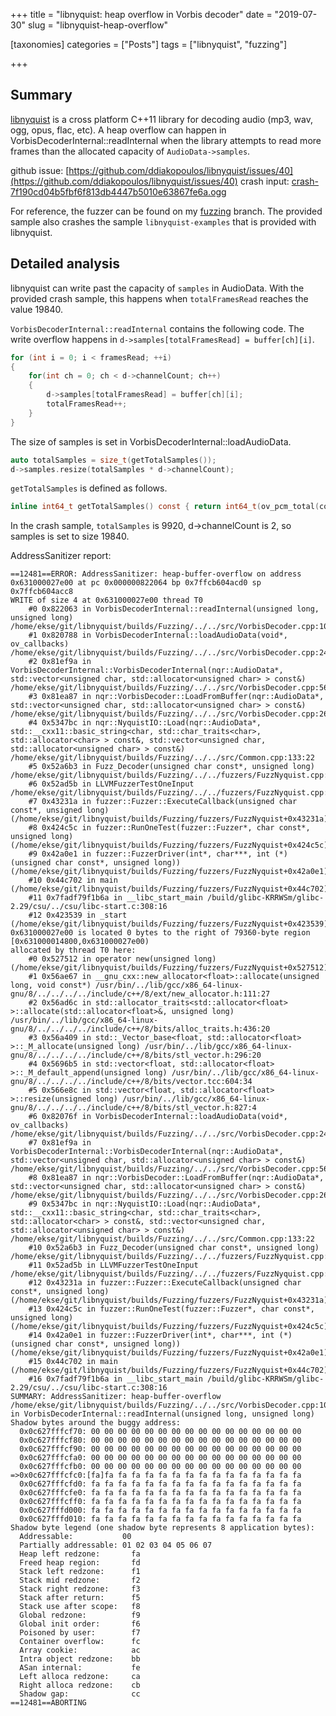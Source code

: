 +++
title = "libnyquist: heap overflow in Vorbis decoder"
date = "2019-07-30"
slug = "libnyquist-heap-overflow"

[taxonomies]
categories = ["Posts"]
tags = ["libnyquist", "fuzzing"]

+++

## Summary

[libnyquist](https://github.com/ddiakopoulos/libnyquist) is a cross platform C++11 library for decoding audio (mp3, wav, ogg, opus, flac, etc). A heap overflow can happen in VorbisDecoderInternal::readInternal when the library attempts to read more frames than the allocated capacity of `AudioData->samples`.

github issue: [https://github.com/ddiakopoulos/libnyquist/issues/40](https://github.com/ddiakopoulos/libnyquist/issues/40)
crash input: [crash-7f190cd04b5fbf6f813db4447b5010e63867fe6a.ogg](https://drive.google.com/open?id=10xpTDUrHzJLFknsY4bF8333YpvnMHZJc)

For reference, the fuzzer can be found on my [fuzzing](https://github.com/ekse/libnyquist/tree/fuzzing) branch. The provided sample also crashes the sample `libnyquist-examples` that is provided with libnyquist.

## Detailed analysis

libnyquist can write past the capacity of `samples` in AudioData. With the provided crash sample, this happens when `totalFramesRead` reaches the value 19840.

`VorbisDecoderInternal::readInternal` contains the following code. The write overflow happens in `d->samples[totalFramesRead] = buffer[ch][i]`.

```c
for (int i = 0; i < framesRead; ++i)
{
    for(int ch = 0; ch < d->channelCount; ch++)
    {
        d->samples[totalFramesRead] = buffer[ch][i];
        totalFramesRead++;
    }
}
```

The size of samples is set in VorbisDecoderInternal::loadAudioData.

```c
auto totalSamples = size_t(getTotalSamples());
d->samples.resize(totalSamples * d->channelCount);
```

`getTotalSamples` is defined as follows.

```c
inline int64_t getTotalSamples() const { return int64_t(ov_pcm_total(const_cast<OggVorbis_File *>(fileHandle), -1)); }
```
In the crash sample, `totalSamples` is 9920, d->channelCount is 2, so samples is set to size 19840.

AddressSanitizer report:
```
==12481==ERROR: AddressSanitizer: heap-buffer-overflow on address 0x631000027e00 at pc 0x000000822064 bp 0x7ffcb604acd0 sp 0x7ffcb604acc8
WRITE of size 4 at 0x631000027e00 thread T0
    #0 0x822063 in VorbisDecoderInternal::readInternal(unsigned long, unsigned long) /home/ekse/git/libnyquist/builds/Fuzzing/../../src/VorbisDecoder.cpp:105:49
    #1 0x820788 in VorbisDecoderInternal::loadAudioData(void*, ov_callbacks) /home/ekse/git/libnyquist/builds/Fuzzing/../../src/VorbisDecoder.cpp:248:14
    #2 0x81ef9a in VorbisDecoderInternal::VorbisDecoderInternal(nqr::AudioData*, std::vector<unsigned char, std::allocator<unsigned char> > const&) /home/ekse/git/libnyquist/builds/Fuzzing/../../src/VorbisDecoder.cpp:56:13
    #3 0x81ea87 in nqr::VorbisDecoder::LoadFromBuffer(nqr::AudioData*, std::vector<unsigned char, std::allocator<unsigned char> > const&) /home/ekse/git/libnyquist/builds/Fuzzing/../../src/VorbisDecoder.cpp:264:27
    #4 0x5347bc in nqr::NyquistIO::Load(nqr::AudioData*, std::__cxx11::basic_string<char, std::char_traits<char>, std::allocator<char> > const&, std::vector<unsigned char, std::allocator<unsigned char> > const&) /home/ekse/git/libnyquist/builds/Fuzzing/../../src/Common.cpp:133:22
    #5 0x52a6b3 in Fuzz_Decoder(unsigned char const*, unsigned long) /home/ekse/git/libnyquist/builds/Fuzzing/../../fuzzers/FuzzNyquist.cpp:20:12
    #6 0x52ad5b in LLVMFuzzerTestOneInput /home/ekse/git/libnyquist/builds/Fuzzing/../../fuzzers/FuzzNyquist.cpp:28:5
    #7 0x43231a in fuzzer::Fuzzer::ExecuteCallback(unsigned char const*, unsigned long) (/home/ekse/git/libnyquist/builds/Fuzzing/fuzzers/FuzzNyquist+0x43231a)
    #8 0x424c5c in fuzzer::RunOneTest(fuzzer::Fuzzer*, char const*, unsigned long) (/home/ekse/git/libnyquist/builds/Fuzzing/fuzzers/FuzzNyquist+0x424c5c)
    #9 0x42a0e1 in fuzzer::FuzzerDriver(int*, char***, int (*)(unsigned char const*, unsigned long)) (/home/ekse/git/libnyquist/builds/Fuzzing/fuzzers/FuzzNyquist+0x42a0e1)
    #10 0x44c702 in main (/home/ekse/git/libnyquist/builds/Fuzzing/fuzzers/FuzzNyquist+0x44c702)
    #11 0x7fadf79f1b6a in __libc_start_main /build/glibc-KRRWSm/glibc-2.29/csu/../csu/libc-start.c:308:16
    #12 0x423539 in _start (/home/ekse/git/libnyquist/builds/Fuzzing/fuzzers/FuzzNyquist+0x423539)
0x631000027e00 is located 0 bytes to the right of 79360-byte region [0x631000014800,0x631000027e00)
allocated by thread T0 here:
    #0 0x527512 in operator new(unsigned long) (/home/ekse/git/libnyquist/builds/Fuzzing/fuzzers/FuzzNyquist+0x527512)
    #1 0x56ae67 in __gnu_cxx::new_allocator<float>::allocate(unsigned long, void const*) /usr/bin/../lib/gcc/x86_64-linux-gnu/8/../../../../include/c++/8/ext/new_allocator.h:111:27
    #2 0x56ad6c in std::allocator_traits<std::allocator<float> >::allocate(std::allocator<float>&, unsigned long) /usr/bin/../lib/gcc/x86_64-linux-gnu/8/../../../../include/c++/8/bits/alloc_traits.h:436:20
    #3 0x56a409 in std::_Vector_base<float, std::allocator<float> >::_M_allocate(unsigned long) /usr/bin/../lib/gcc/x86_64-linux-gnu/8/../../../../include/c++/8/bits/stl_vector.h:296:20
    #4 0x5696b5 in std::vector<float, std::allocator<float> >::_M_default_append(unsigned long) /usr/bin/../lib/gcc/x86_64-linux-gnu/8/../../../../include/c++/8/bits/vector.tcc:604:34
    #5 0x566e8c in std::vector<float, std::allocator<float> >::resize(unsigned long) /usr/bin/../lib/gcc/x86_64-linux-gnu/8/../../../../include/c++/8/bits/stl_vector.h:827:4
    #6 0x82076f in VorbisDecoderInternal::loadAudioData(void*, ov_callbacks) /home/ekse/git/libnyquist/builds/Fuzzing/../../src/VorbisDecoder.cpp:246:20
    #7 0x81ef9a in VorbisDecoderInternal::VorbisDecoderInternal(nqr::AudioData*, std::vector<unsigned char, std::allocator<unsigned char> > const&) /home/ekse/git/libnyquist/builds/Fuzzing/../../src/VorbisDecoder.cpp:56:13
    #8 0x81ea87 in nqr::VorbisDecoder::LoadFromBuffer(nqr::AudioData*, std::vector<unsigned char, std::allocator<unsigned char> > const&) /home/ekse/git/libnyquist/builds/Fuzzing/../../src/VorbisDecoder.cpp:264:27
    #9 0x5347bc in nqr::NyquistIO::Load(nqr::AudioData*, std::__cxx11::basic_string<char, std::char_traits<char>, std::allocator<char> > const&, std::vector<unsigned char, std::allocator<unsigned char> > const&) /home/ekse/git/libnyquist/builds/Fuzzing/../../src/Common.cpp:133:22
    #10 0x52a6b3 in Fuzz_Decoder(unsigned char const*, unsigned long) /home/ekse/git/libnyquist/builds/Fuzzing/../../fuzzers/FuzzNyquist.cpp:20:12
    #11 0x52ad5b in LLVMFuzzerTestOneInput /home/ekse/git/libnyquist/builds/Fuzzing/../../fuzzers/FuzzNyquist.cpp:28:5
    #12 0x43231a in fuzzer::Fuzzer::ExecuteCallback(unsigned char const*, unsigned long) (/home/ekse/git/libnyquist/builds/Fuzzing/fuzzers/FuzzNyquist+0x43231a)
    #13 0x424c5c in fuzzer::RunOneTest(fuzzer::Fuzzer*, char const*, unsigned long) (/home/ekse/git/libnyquist/builds/Fuzzing/fuzzers/FuzzNyquist+0x424c5c)
    #14 0x42a0e1 in fuzzer::FuzzerDriver(int*, char***, int (*)(unsigned char const*, unsigned long)) (/home/ekse/git/libnyquist/builds/Fuzzing/fuzzers/FuzzNyquist+0x42a0e1)
    #15 0x44c702 in main (/home/ekse/git/libnyquist/builds/Fuzzing/fuzzers/FuzzNyquist+0x44c702)
    #16 0x7fadf79f1b6a in __libc_start_main /build/glibc-KRRWSm/glibc-2.29/csu/../csu/libc-start.c:308:16
SUMMARY: AddressSanitizer: heap-buffer-overflow /home/ekse/git/libnyquist/builds/Fuzzing/../../src/VorbisDecoder.cpp:105:49 in VorbisDecoderInternal::readInternal(unsigned long, unsigned long)
Shadow bytes around the buggy address:
  0x0c627fffcf70: 00 00 00 00 00 00 00 00 00 00 00 00 00 00 00 00
  0x0c627fffcf80: 00 00 00 00 00 00 00 00 00 00 00 00 00 00 00 00
  0x0c627fffcf90: 00 00 00 00 00 00 00 00 00 00 00 00 00 00 00 00
  0x0c627fffcfa0: 00 00 00 00 00 00 00 00 00 00 00 00 00 00 00 00
  0x0c627fffcfb0: 00 00 00 00 00 00 00 00 00 00 00 00 00 00 00 00
=>0x0c627fffcfc0:[fa]fa fa fa fa fa fa fa fa fa fa fa fa fa fa fa
  0x0c627fffcfd0: fa fa fa fa fa fa fa fa fa fa fa fa fa fa fa fa
  0x0c627fffcfe0: fa fa fa fa fa fa fa fa fa fa fa fa fa fa fa fa
  0x0c627fffcff0: fa fa fa fa fa fa fa fa fa fa fa fa fa fa fa fa
  0x0c627fffd000: fa fa fa fa fa fa fa fa fa fa fa fa fa fa fa fa
  0x0c627fffd010: fa fa fa fa fa fa fa fa fa fa fa fa fa fa fa fa
Shadow byte legend (one shadow byte represents 8 application bytes):
  Addressable:           00
  Partially addressable: 01 02 03 04 05 06 07
  Heap left redzone:       fa
  Freed heap region:       fd
  Stack left redzone:      f1
  Stack mid redzone:       f2
  Stack right redzone:     f3
  Stack after return:      f5
  Stack use after scope:   f8
  Global redzone:          f9
  Global init order:       f6
  Poisoned by user:        f7
  Container overflow:      fc
  Array cookie:            ac
  Intra object redzone:    bb
  ASan internal:           fe
  Left alloca redzone:     ca
  Right alloca redzone:    cb
  Shadow gap:              cc
==12481==ABORTING
```


